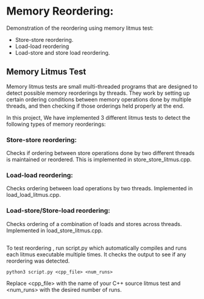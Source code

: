 # Memory Reordering:

Demonstration of the reordering using memory litmus test:
* Store-store reordering.
* Load-load reordering
* Load-store and store load reordering.
## Memory Litmus Test
Memory litmus tests are small multi-threaded programs that are designed to detect possible memory reorderings by threads. They work by setting up certain ordering conditions between memory operations done by multiple threads, and then checking if those orderings held properly at the end.

In this project, We have implemented 3 different litmus tests to detect the following types of memory reorderings:

### Store-store reordering: 
Checks if ordering between store operations done by two different threads is maintained or reordered. This is implemented in store_store_litmus.cpp.
### Load-load reordering: 
Checks ordering between load operations by two threads. Implemented in load_load_litmus.cpp.
### Load-store/Store-load reordering: 
Checks ordering of a combination of loads and stores across threads. Implemented in load_store_litmus.cpp.

## 
To test reordering , run script.py which automatically compiles and runs each litmus executable multiple times. It checks the output to see if any reordering was detected.
```
python3 script.py <cpp_file> <num_runs>
```

Replace <cpp_file> with the name of your C++ source litmus test and <num_runs> with the desired number of runs.


